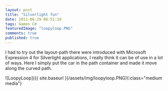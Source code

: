 ```yaml
---
layout: post
title: "Silverlight fun"
date: 2011-06-29 06:51:19
tags: Games C#
featuredImage: "loopyloop.PNG"
comments: true
published: true
---
```


I had to try out the layout-path there were introduced with Microsoft Expression 4 for Silverlight applications, I really think it can be of use in a lot of ways. Here I simply put the car in the path container and made it move along the curved path.

![LoopyLoop]({{ site.baseurl }}/assets/img/loopyloop.PNG){:class="medium media"}

